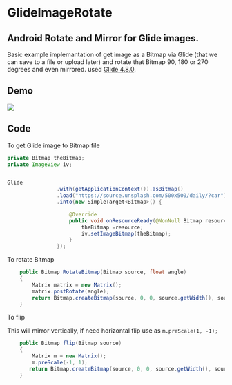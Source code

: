 # GlideImageRotate
## Android Rotate and Mirror for Glide images.
Basic example implemantation of get image as a Bitmap via Glide (that we can save to a file or upload later) and rotate that Bitmap 90, 180 or 270 degrees and even mirrored.
used  [Glide 4.8.0](https://github.com/bumptech/glide).
## Demo
![](https://media.giphy.com/media/2ce3UmzmWh3woCxMQ1/giphy.gif)

## Code
To get Glide image to Bitmap file
```java
private Bitmap theBitmap;
private ImageView iv;
```

```java

Glide
                .with(getApplicationContext()).asBitmap()
                .load("https://source.unsplash.com/500x500/daily/?car")
                .into(new SimpleTarget<Bitmap>() {

                    @Override
                    public void onResourceReady(@NonNull Bitmap resource, @Nullable Transition<? super Bitmap> transition) {
                        theBitmap =resource;
                        iv.setImageBitmap(theBitmap);
                    }
                });
```

To rotate Bitmap

```java
    public Bitmap RotateBitmap(Bitmap source, float angle)
    {
        Matrix matrix = new Matrix();
        matrix.postRotate(angle);
        return Bitmap.createBitmap(source, 0, 0, source.getWidth(), source.getHeight(), matrix, true);
    }

```
To flip

This will mirror vertically, if need horizontal flip use as ```m.preScale(1, -1);``` 


```java
    public Bitmap flip(Bitmap source)
    {
        Matrix m = new Matrix();
        m.preScale(-1, 1);
       return Bitmap.createBitmap(source, 0, 0, source.getWidth(), source.getHeight(), m, false);
    }
```



